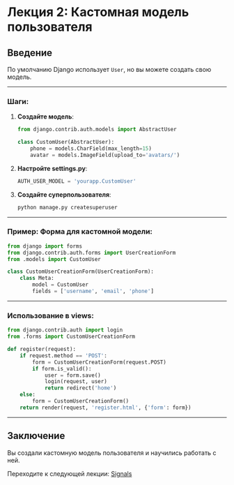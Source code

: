 # Лекция 2: Кастомная модель пользователя

## Введение
По умолчанию Django использует `User`, но вы можете создать свою модель.

---

### Шаги:
1. **Создайте модель**:
   ~~~python
   from django.contrib.auth.models import AbstractUser

   class CustomUser(AbstractUser):
       phone = models.CharField(max_length=15)
       avatar = models.ImageField(upload_to='avatars/')
   ~~~

2. **Настройте settings.py**:
   ~~~python
   AUTH_USER_MODEL = 'yourapp.CustomUser'
   ~~~

3. **Создайте суперпользователя**:
   ~~~bash
   python manage.py createsuperuser
   ~~~

---

### Пример: Форма для кастомной модели:
~~~python
from django import forms
from django.contrib.auth.forms import UserCreationForm
from .models import CustomUser

class CustomUserCreationForm(UserCreationForm):
    class Meta:
        model = CustomUser
        fields = ['username', 'email', 'phone']
~~~

---

### Использование в views:
~~~python
from django.contrib.auth import login
from .forms import CustomUserCreationForm

def register(request):
    if request.method == 'POST':
        form = CustomUserCreationForm(request.POST)
        if form.is_valid():
            user = form.save()
            login(request, user)
            return redirect('home')
    else:
        form = CustomUserCreationForm()
    return render(request, 'register.html', {'form': form})
~~~

---

## Заключение
Вы создали кастомную модель пользователя и научились работать с ней.

Переходите к следующей лекции: [Signals](../lecture_03_Signals.md)